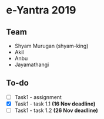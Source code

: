 # e-Yantra 2019

## Team
- Shyam Murugan (shyam-king)
- Akil
- Anbu
- Jayamathangi 

## To-do
- [ ] Task1 - assignment
- [x] Task1 - task 1.1 **(16 Nov deadline)**
- [ ] Task1 - task 1.2 **(26 Nov deadline)** 

